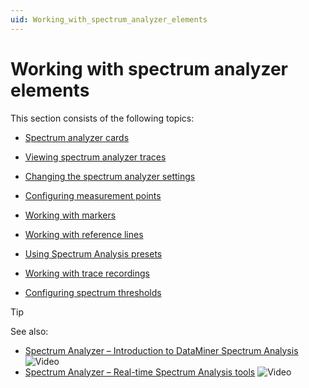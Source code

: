 ```yaml
---
uid: Working_with_spectrum_analyzer_elements
---
```


# Working with spectrum analyzer elements

This section consists of the following topics:

- [Spectrum analyzer cards](xref:Spectrum_analyzer_cards)

- [Viewing spectrum analyzer traces](xref:Viewing_spectrum_analyzer_traces)

- [Changing the spectrum analyzer settings](xref:Changing_the_spectrum_analyzer_settings)

- [Configuring measurement points](xref:Configuring_measurement_points)

- [Working with markers](xref:Working_with_markers)

- [Working with reference lines](xref:Working_with_reference_lines)

- [Using Spectrum Analysis presets](xref:Using_Spectrum_Analysis_presets)

- [Working with trace recordings](xref:Working_with_trace_recordings)

- [Configuring spectrum thresholds](xref:Configuring_spectrum_thresholds)

> [!TIP]
> See also:
>
> - [Spectrum Analyzer – Introduction to DataMiner Spectrum Analysis](https://community.dataminer.services/video/spectrum-analyzer-introduction-to-dataminer-spectrum-analysis/) ![Video](~/user-guide/images/video_Duo.png)
> - [Spectrum Analyzer – Real-time Spectrum Analysis tools](https://community.dataminer.services/video/spectrum-analyzer-real-time-spectrum-analysis-tools/) ![Video](~/user-guide/images/video_Duo.png)
